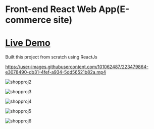 
<h1>Front-end React Web App(E-commerce site)</h1>

<h1><a href = "https://e-comm-byabhishek.netlify.app/">Live Demo</a></h1>

<div class = "project-info">
    <p>Built this project from scratch using ReactJs</p>
</div>


https://user-images.githubusercontent.com/101062487/223479864-e3078490-db31-4fef-a934-5dd56521b82a.mp4


![shopproj2](https://user-images.githubusercontent.com/101062487/223480837-db33e95f-5ae9-4e30-9133-7b20e4c4c130.png)


![shopproj3](https://user-images.githubusercontent.com/101062487/223480889-006c332a-2749-41cf-8d80-dc1e38b18f41.png)


![shopproj4](https://user-images.githubusercontent.com/101062487/223480920-36221bb4-12f8-4b3b-a3af-56778d0d40cc.png)


![shopproj5](https://user-images.githubusercontent.com/101062487/223480967-eb17e025-ec0d-48b7-8939-d01bba8ec5d6.png)


![shopproj6](https://user-images.githubusercontent.com/101062487/223481002-0df259a9-0e23-406b-9877-1ea1c0228aa0.png)
